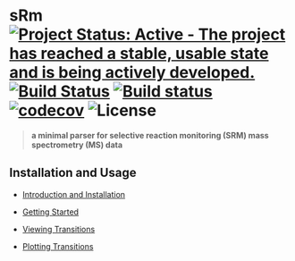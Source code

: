 # sRm [![Project Status: Active - The project has reached a stable, usable state and is being actively developed.](http://www.repostatus.org/badges/latest/active.svg)](http://www.repostatus.org/#active) [![Build Status](https://travis-ci.org/wilsontom/sRm.svg?branch=master)](https://travis-ci.org/wilsontom/sRm) [![Build status](https://ci.appveyor.com/api/projects/status/hd7toi1bcfxchiua/branch/master?svg=true)](https://ci.appveyor.com/project/wilsontom/srm/branch/master) [![codecov](https://codecov.io/gh/wilsontom/sRm/branch/master/graph/badge.svg)](https://codecov.io/gh/wilsontom/sRm) ![License](https://img.shields.io/badge/license-GNU%20GPL%20v3.0-blue.svg "GNU GPL v3.0")


> __a minimal parser for selective reaction monitoring (SRM) mass spectrometry (MS) data__

Installation and Usage
---

- [Introduction and Installation](https://github.com/wilsontom/sRm/wiki/Introduction-&-Installation)

- [Getting Started](https://github.com/wilsontom/sRm/wiki/Getting-Started)

- [Viewing Transitions](https://github.com/wilsontom/sRm/wiki/Viewing-Transitions)

- [Plotting Transitions](https://github.com/wilsontom/sRm/wiki/Plotting-Transitions)
